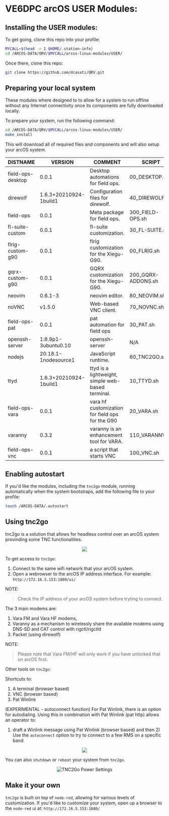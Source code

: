 # VE6DPC arcOS USER Modules:

## Installing the USER modules:
To get going, clone this repo into your profile:

```bash
MYCALL=$(head -n 1 $HOME/.station-info)
cd /ARCOS-DATA/QRV/$MYCALL/arcos-linux-modules/USER/
```
Once there, clone this repo:

```bash
git clone https://github.com/dcasati/QRV.git
```

## Preparing your local system
These modules where designed to to allow for a system to run offline without any Internet connectivity once its components are fully downloaded locally. 

To prepare your system, run the following command:

```bash
cd /ARCOS-DATA/QRV/$MYCALL/arcos-linux-modules/USER/
make install
```

This will download all of required files and components and will also setup your arcOS system. 

| DISTNAME            | VERSION                     | COMMENT                                                         | SCRIPT                |
|---------------------|-----------------------------|-----------------------------------------------------------------|-----------------------|
| field-ops-desktop   | 0.0.1                       | Desktop automations for field ops.                              | 00_DESKTOP.sh        |
| direwolf            | 1.6.3+20210924-1build1     | Configuration files for direwolf.                               | 40_DIREWOLF.sh       |
| field-ops           | 0.0.1                       | Meta package for field ops.                                   | 300_FIELD-OPS.sh     |
| fl-suite-custom     | 0.0.1                       | fl-suite customization.                                         | 30_FL-SUITE.sh       |
| flrig-custom-g90    | 0.0.1                       | flrig customization for the Xiegu-G90.                         | 00_FLRIG.sh          |
| gqrx-custom-g90     | 0.0.1                       | GQRX customization for the Xiegu-G90.                          | 200_GQRX-ADDONS.sh   |
| neovim              | 0.6.1-3                    | neovim editor.                                                   | 80_NEOVIM.sh         |
| noVNC               | v1.5.0                     | Web-based VNC client.                                                             | 70_NOVNC.sh          |
| field-ops-pat       | 0.0.1                       | pat automation for field ops                                    | 30_PAT.sh            |
| openssh-server      | 1:8.9p1-3ubuntu0.10         | openssh-server                                                  | N/A                  |
| nodejs              | 20.18.1-1nodesource1       |  JavaScript runtime.                                            | 60_TNC2GO.sh         |
| ttyd                | 1.6.3+20210924-1build1     | ttyd is a lightweight, simple web-based terminal.               | 10_TTYD.sh           |
| field-ops-vara      | 0.0.1                       | vara hf customization for field ops for the G90                | 20_VARA.sh           |
| varanny             | 0.3.2                       | varanny is an enhancement tool for VARA.                       | 110_VARANNY.sh       |
| field-ops-vnc       | 0.0.1                       | a script that starts VNC                                        | 100_VNC.sh           |

## Enabling autostart
If you'd like the modules, including the `tnc2go` module, running automatically when the system bootstraps, add the following file to your profile:

```bash
touch /ARCOS-DATA/.autostart 
```
## Using tnc2go

tnc2go is a solution that allows for headless control over an arcOS system provinding some TNC functionalities. 

<p align="center">
  <img 
    src="https://github.com/dcasati/QRV/blob/main/assets/tnc2go-main.png" 
    style="max-width: 100%; height: auto;"
</p>

To get access to `tnc2go`:

1. Connect to the same wifi network that your arcOS system. 
2. Open a webrowser to the arcOS IP address interface. For example: `http://172.16.5.153:1880/ui/`

NOTE: 
> Check the IP address of your arcOS system before tryting to connect.

The 3 main modems are:

1. Vara FM and Vara HF modems,
2. Varanny as a mechanism to wirelessly share the available modems using DNS-SD and CAT control with rigctl/rigctld
3. Packet (using direwolf)

NOTE: 
> Please note that Vara FM/HF will only work if you have unlocked that on arcOS first.

Other tools on `tnc2go`:

Shortcuts to:

1. A terminal (browser based)
2. VNC (browser based)
3. Pat Winlink

(EXPERIMENTAL - autoconnect function)
For Pat Winlink, there is an option for autodialing. Using this in combination with Pat Winlink (pat http) allows an operator to:

1) draft a Winlink message using Pat Winlink (browser based) and then 2) Use the `autoconnect` option to try to connect to a few RMS on a specific band.

<p align="center">
  <img 
    src="https://github.com/dcasati/QRV/blob/main/assets/tnc2go-pat-winlink.png" 
    style="max-width: 100%; height: auto;"
</p>

You can also `shutdown` or `reboot` your system from `tnc2go`. 

<p align="center">
  <img 
    src="https://github.com/dcasati/QRV/blob/main/assets/tnc2go-power-settings.png" 
    style="max-width: 100%; height: auto;" 
    alt="TNC2Go Power Settings">
</p>

## Make it your own
`tnc2go` is built on top of `node-red`, allowing for various levels of customization. If you'd like to customize your system, open up a browser to the `node-red` ui at: `http://172.16.5.153:1880/`
